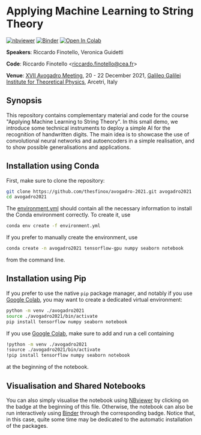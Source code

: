 # Applying Machine Learning to String Theory

[![nbviewer](https://raw.githubusercontent.com/jupyter/design/master/logos/Badges/nbviewer_badge.svg)](https://nbviewer.org/github/thesfinox/avogadro-2021/blob/main/demo_cv.ipynb)
[![Binder](https://mybinder.org/badge_logo.svg)](https://mybinder.org/v2/gh/thesfinox/avogadro-2021/HEAD?labpath=demo_cv.ipynb)
[![Open In Colab](https://colab.research.google.com/assets/colab-badge.svg)](https://colab.research.google.com/github/thesfinox/avogadro-2021/blob/main/demo_cv.ipynb)

**Speakers**: Riccardo Finotello, Veronica Guidetti

**Code**: Riccardo Finotello <[riccardo.finotello@cea.fr](mailto:riccardo.finotello@cea.fr)>

**Venue**: [XVII Avogadro Meeting](https://www.ggi.infn.it/showevent.pl?id=407), 20 - 22 December 2021, [Galileo Galilei Institute for Theoretical Physics](https://www.ggi.infn.it/), Arcetri, Italy

## Synopsis

This repository contains complementary material and code for the course "Applying Machine Learning to String Theory".
In this small demo, we introduce some technical instruments to deploy a simple AI for the recognition of handwritten digits.
The main idea is to showcase the use of convolutional neural networks and autoencoders in a simple realisation, and to show possible generalisations and applications.

## Installation using Conda

First, make sure to clone the repository:

```bash
git clone https://github.com/thesfinox/avogadro-2021.git avogadro2021
cd avogadro2021
```

The [environment.yml](./environment.yml) should contain all the necessary information to install the Conda environment correctly.
To create it, use

```bash
conda env create -f environment.yml
```

If you prefer to manually create the environment, use

```bash
conda create -n avogadro2021 tensorflow-gpu numpy seaborn notebook
```

from the command line.

## Installation using Pip

If you prefer to use the native `pip` package manager, and notably if you use [Google Colab](https://colab.research.google.com/github/thesfinox/avogadro-2021/blob/main/demo_cv.ipynb), you may want to create a dedicated virtual environment:

```bash
python -m venv ./avogadro2021
source ./avogadro2021/bin/activate
pip install tensorflow numpy seaborn notebook
```

If you use [Google Colab](https://colab.research.google.com/github/thesfinox/avogadro-2021/blob/main/demo_cv.ipynb), make sure to add and run a cell containing

```bash
!python -m venv ./avogadro2021
!source ./avogadro2021/bin/activate
!pip install tensorflow numpy seaborn notebook
```

at the beginning of the notebook.

## Visualisation and Shared Notebooks

You can also simply visualise the notebook using [NBviewer](https://nbviewer.org/github/thesfinox/avogadro-2021/blob/main/demo_cv.ipynb) by clicking on the badge at the beginning of this file.
Otherwise, the notebook can also be run interactively using [Binder](https://mybinder.org/v2/gh/thesfinox/avogadro-2021/HEAD?labpath=demo_cv.ipynb) through the corresponding badge.
Notice that, in this case, quite some time may be dedicated to the automatic installation of the packages.
